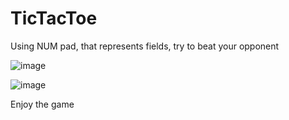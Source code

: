 # TicTacToe

Using NUM pad, that represents fields, try to beat your opponent

![image](https://user-images.githubusercontent.com/60985440/133787944-8accd118-19e8-4120-9de1-bbba05c34e59.png)

![image](https://user-images.githubusercontent.com/60985440/133788034-4bd93a8b-7bd0-4baa-bb70-9e307c75fafd.png)


Enjoy the game
